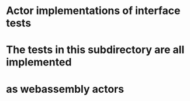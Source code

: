 # Actor implementations of interface tests

# The tests in this subdirectory are all implemented
# as webassembly actors

